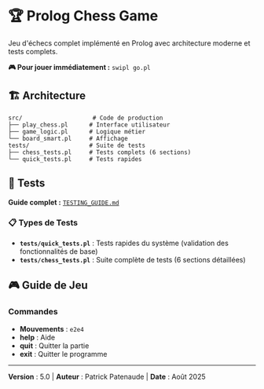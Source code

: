 # 🏆 Prolog Chess Game

Jeu d'échecs complet implémenté en Prolog avec architecture moderne et tests complets.

**🎮 Pour jouer immédiatement :** `swipl go.pl`

## 🏗️ **Architecture**

```
src/                    # Code de production 
├── play_chess.pl      # Interface utilisateur
├── game_logic.pl      # Logique métier
└── board_smart.pl     # Affichage
tests/                 # Suite de tests
├── chess_tests.pl     # Tests complets (6 sections)
└── quick_tests.pl     # Tests rapides
```

## 🧪 **Tests**

**Guide complet :** [`TESTING_GUIDE.md`](TESTING_GUIDE.md)

### **📋 Types de Tests**

- **`tests/quick_tests.pl`** : Tests rapides du système (validation des fonctionnalités de base)
- **`tests/chess_tests.pl`** : Suite complète de tests (6 sections détaillées)

## 🎮 **Guide de Jeu**

### **Commandes**
- **Mouvements** : `e2e4` 
- **help** : Aide
- **quit** : Quitter la partie
- **exit** : Quitter le programme

---

**Version** : 5.0 | **Auteur** : Patrick Patenaude | **Date** : Août 2025